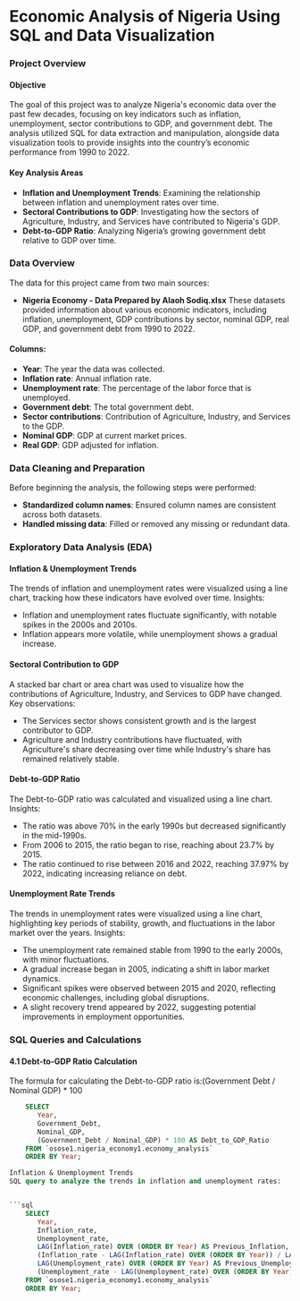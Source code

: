 # Economic Analysis of Nigeria Using SQL and Data Visualization  

### Project Overview

#### Objective
The goal of this project was to analyze Nigeria's economic data over the past few decades, focusing on key indicators such as inflation, unemployment, sector contributions to GDP, and government debt. The analysis utilized SQL for data extraction and manipulation, alongside data visualization tools to provide insights into the country’s economic performance from 1990 to 2022.

#### Key Analysis Areas
- **Inflation and Unemployment Trends**: Examining the relationship between inflation and unemployment rates over time.
- **Sectoral Contributions to GDP**: Investigating how the sectors of Agriculture, Industry, and Services have contributed to Nigeria's GDP.
- **Debt-to-GDP Ratio**: Analyzing Nigeria’s growing government debt relative to GDP over time.

### Data Overview

The data for this project came from two main sources:

- **Nigeria Economy - Data Prepared by Alaoh Sodiq.xlsx**
  These datasets provided information about various economic indicators, including inflation, unemployment, GDP contributions by sector, nominal GDP, real GDP, and government debt from 1990 to 2022.

#### Columns:
- **Year**: The year the data was collected.
- **Inflation rate**: Annual inflation rate.
- **Unemployment rate**: The percentage of the labor force that is unemployed.
- **Government debt**: The total government debt.
- **Sector contributions**: Contribution of Agriculture, Industry, and Services to the GDP.
- **Nominal GDP**: GDP at current market prices.
- **Real GDP**: GDP adjusted for inflation.

### Data Cleaning and Preparation
Before beginning the analysis, the following steps were performed:
- **Standardized column names**: Ensured column names are consistent across both datasets.
- **Handled missing data**: Filled or removed any missing or redundant data.

### Exploratory Data Analysis (EDA)

#### Inflation & Unemployment Trends
The trends of inflation and unemployment rates were visualized using a line chart, tracking how these indicators have evolved over time. Insights:
- Inflation and unemployment rates fluctuate significantly, with notable spikes in the 2000s and 2010s.
- Inflation appears more volatile, while unemployment shows a gradual increase.

#### Sectoral Contribution to GDP
A stacked bar chart or area chart was used to visualize how the contributions of Agriculture, Industry, and Services to GDP have changed. Key observations:
- The Services sector shows consistent growth and is the largest contributor to GDP.
- Agriculture and Industry contributions have fluctuated, with Agriculture's share decreasing over time while Industry's share has remained relatively stable.

#### Debt-to-GDP Ratio
The Debt-to-GDP ratio was calculated and visualized using a line chart. Insights:
- The ratio was above 70% in the early 1990s but decreased significantly in the mid-1990s.
- From 2006 to 2015, the ratio began to rise, reaching about 23.7% by 2015.
- The ratio continued to rise between 2016 and 2022, reaching 37.97% by 2022, indicating increasing reliance on debt.

#### Unemployment Rate Trends
The trends in unemployment rates were visualized using a line chart, highlighting key periods of stability, growth, and fluctuations in the labor market over the years. Insights:
- The unemployment rate remained stable from 1990 to the early 2000s, with minor fluctuations.
- A gradual increase began in 2005, indicating a shift in labor market dynamics.
- Significant spikes were observed between 2015 and 2020, reflecting economic challenges, including global disruptions.
- A slight recovery trend appeared by 2022, suggesting potential improvements in employment opportunities.

### SQL Queries and Calculations

#### 4.1 Debt-to-GDP Ratio Calculation
The formula for calculating the Debt-to-GDP ratio is:(Government Debt / Nominal GDP) * 100

```sql
    SELECT
       Year,
       Government_Debt,
       Nominal_GDP,
       (Government_Debt / Nominal_GDP) * 100 AS Debt_to_GDP_Ratio
    FROM `osose1.nigeria_economy1.economy_analysis`
    ORDER BY Year;

Inflation & Unemployment Trends
SQL query to analyze the trends in inflation and unemployment rates:


```sql
    SELECT
       Year,
       Inflation_rate,
       Unemployment_rate,
       LAG(Inflation_rate) OVER (ORDER BY Year) AS Previous_Inflation,
       (Inflation_rate - LAG(Inflation_rate) OVER (ORDER BY Year)) / LAG(Inflation_rate) OVER (ORDER BY Year) * 100 AS Inflation_Growth_Rate,
       LAG(Unemployment_rate) OVER (ORDER BY Year) AS Previous_Unemployment,
       (Unemployment_rate - LAG(Unemployment_rate) OVER (ORDER BY Year)) / LAG(Unemployment_rate) OVER (ORDER BY Year) * 100 AS Unemployment_Growth_Rate
    FROM `osose1.nigeria_economy1.economy_analysis`
    ORDER BY Year;


